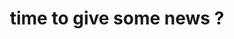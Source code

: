 ---
title: 'time to give some news ?'
redirect_to:
  - 'https://discuss.pencil2d.org/t/time-to-give-some-news/848'
---